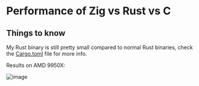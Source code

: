 # Performance of Zig vs Rust vs C

## Things to know

My Rust binary is still pretty small compared to normal Rust binaries, check the [Cargo.toml](./rust/Cargo.toml#L11) file for more info.  

Results on AMD 9950X:

![image](https://github.com/user-attachments/assets/a1df40aa-0914-49bb-8e2f-3acea41e3e57)

